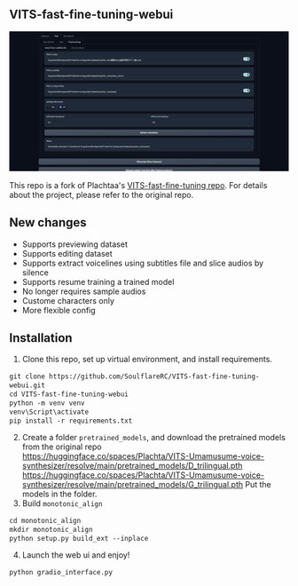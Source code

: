 ## VITS-fast-fine-tuning-webui<br>
![demo](/demo/extract_voiceline.png) <br/> 

This repo is a fork of Plachtaa's [VITS-fast-fine-tuning repo](https://github.com/Plachtaa/VITS-fast-fine-tuning). For details about the project, please refer to the original repo. 
## New changes
- Supports previewing dataset
- Supports editing dataset
- Supports extract voicelines using subtitles file and slice audios by silence
- Supports resume training a trained model
- No longer requires sample audios
- Custome characters only
- More flexible config
## Installation
1. Clone this repo, set up virtual environment, and install requirements.<br>
```
git clone https://github.com/SoulflareRC/VITS-fast-fine-tuning-webui.git 
cd VITS-fast-fine-tuning-webui 
python -m venv venv
venv\Script\activate
pip install -r requirements.txt
```
2. Create a folder ```pretrained_models```, and download the pretrained models from the original repo <br> 
https://huggingface.co/spaces/Plachta/VITS-Umamusume-voice-synthesizer/resolve/main/pretrained_models/D_trilingual.pth
https://huggingface.co/spaces/Plachta/VITS-Umamusume-voice-synthesizer/resolve/main/pretrained_models/G_trilingual.pth
Put the models in the folder. 
3. Build ```monotonic_align```
```
cd monotonic_align
mkdir monotonic_align
python setup.py build_ext --inplace
```
4. Launch the web ui and enjoy!
```
python gradio_interface.py
```
